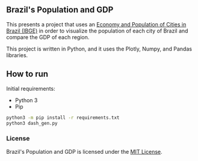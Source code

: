 ## Brazil's Population and GDP

This presents a project that uses an
[Economy and Population of Cities in Brazil (IBGE)](https://www.kaggle.com/gabrielrs3/economy-and-population-of-cities-in-brazil-ibge)
in order to visualize the population of each city of Brazil and compare the
GDP of each region.

This project is written in Python, and it uses the Plotly, Numpy, and Pandas
libraries.

## How to run

Initial requirements:
* Python 3
* Pip

```sh
python3 -m pip install -r requirements.txt
python3 dash_gen.py
```

### License

Brazil's Population and GDP is licensed under the [MIT License](https://github.com/murilobnt/brazil-population-gdp/blob/master/LICENSE).
